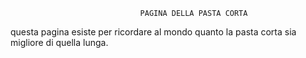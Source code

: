                                  PAGINA DELLA PASTA CORTA

questa pagina esiste per ricordare al mondo quanto la pasta corta sia migliore di quella lunga.

